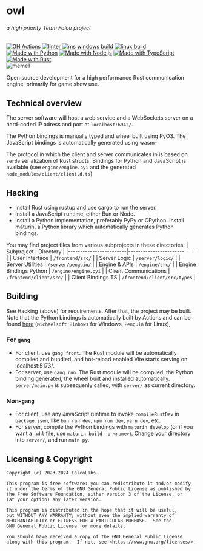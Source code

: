 # owl
###### a high priority Team Falco project
[![GH Actions](https://img.shields.io/badge/CI-GitHub_Actions-blue?logo=github-actions&logoColor=white)](https://github.com/falcolabs/owl/actions "Go to GitHub Actions page") [![linter](https://github.com/falcolabs/owl/actions/workflows/ohiodetector.yml/badge.svg)](https://github.com/falcolabs/owl/actions/workflows/ohiodetector.yml "Go to Linter page") [![ms windows build](https://github.com/falcolabs/owl/actions/workflows/michaelsoft.yml/badge.svg)](https://github.com/falcolabs/owl/actions/workflows/michaelsoft.yml "Go to Windows build page") [![linux build](https://github.com/falcolabs/owl/actions/workflows/leenux.yml/badge.svg)](https://github.com/falcolabs/owl/actions/workflows/leenux.yml "Go to Linux build page")
<br />
[![Made with Python](https://img.shields.io/badge/Python->=3.12-blue?logo=python&logoColor=white)](https://python.org "Go to Python homepage") [![Made with Node.js](https://img.shields.io/badge/Node.js->=22-blue?logo=node.js&logoColor=white)](https://nodejs.org "Go to Node.js homepage") [![Made with TypeScript](https://img.shields.io/badge/TypeScript-4-blue?logo=typescript&logoColor=white)](https://typescriptlang.org "Go to TypeScript homepage") [![Made with Rust](https://img.shields.io/badge/Rust-2021-blue?logo=rust&logoColor=white)](https://www.rust-lang.org/ "Go to Rust homepage")
<br />
![meme1](https://forthebadge.com/images/featured/featured-powered-by-electricity.svg)

Open source development for a high performance Rust communication engine, primarily for game show use.

## Technical overview
The server software will host a web service and a WebSockets server on a
hard-coded IP adress and port at `localhost:6942/`.

The Python bindings is manually typed and wheel built using PyO3.
The JavaScript bindings is automatically generated using wasm-

The protocol in which the client and server communicates in is based
on `serde` serialization of Rust structs. Bindings for Python and
JavaScript is available (see `engine/engine.pyi` and the generated
`node_modules/client/client.d.ts`)

## Hacking
* Install Rust using rustup and use cargo to run the server.
* Install a JavaScript runtime, either Bun or Node.
* Install a Python implementation, preferably PyPy or CPython.
  Install maturin, a Python library which automatically
  generates Python bindings.

You may find project files from various subprojects in these
directories:
| Subproject             | Directory                  |
|------------------------|----------------------------|
| User Interface         | `/frontend/src/`             |
| Server Logic           | `/server/logic/`             |
| Server Utilities       | `/server/penguin/`           |
| Engine & APIs          | `/engine/src/`               |
| Engine Bindings Python | `/engine/engine.pyi`         |
| Client Communications  | `/frontend/client/src/`      |
| Client Bindings TS     | `/frontend/client/src/types` |

Building
--------
See Hacking (above) for requirements. After that, the project may be built. Note that the Python bindings is automatically built by Actions and can be found [here](https://github.com/falcolabs/owl/actions) (`Michaelsoft Binbows` for Windows, `Penguin` for Linux),
### For `gang`
  * For client, use `gang front`. The Rust module will be automatically
    compiled and bundled, and hot-reload enabled Vite starts serving on
    localhost:5173/.
  * For server, use `gang run`. The Rust module will be compiled,
    the Python binding generated, the wheel built and installed automatically.
    `server/main.py` is subsequenly called, with `server/` as current directory.

### Non-`gang`
  * For client, use any JavaScript runtime to invoke `compileRustDev` in `package.json`, like `bun run dev`, `npm run dev`, `yarn dev`, etc.
  * For server, compile the Python bindings with `maturin develop` (or if you want a `.whl` file, use `maturin build -o <name>`). Change your directory into `server/`, and run `main.py`.

Licensing & Copyright
---------------------
```
Copyright (c) 2023-2024 FalcoLabs.

This program is free software: you can redistribute it and/or modify
it under the terms of the GNU General Public License as published by
the Free Software Foundation, either version 3 of the License, or
(at your option) any later version.

This program is distributed in the hope that it will be useful,
but WITHOUT ANY WARRANTY; without even the implied warranty of
MERCHANTABILITY or FITNESS FOR A PARTICULAR PURPOSE.  See the
GNU General Public License for more details.

You should have received a copy of the GNU General Public License
along with this program.  If not, see <https://www.gnu.org/licenses/>.
```
